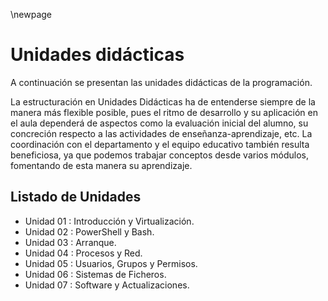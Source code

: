\newpage

# Unidades didácticas

A continuación se presentan las unidades didácticas de la programación.

La estructuración en Unidades Didácticas ha de entenderse siempre de
la manera más flexible posible, pues el ritmo de desarrollo y su aplicación en el
aula dependerá de aspectos como la evaluación inicial del alumno, su
concreción respecto a las actividades de enseñanza-aprendizaje, etc.
La coordinación con el departamento y el equipo educativo también
resulta beneficiosa, ya que podemos trabajar conceptos desde varios módulos,
fomentando de esta manera su aprendizaje.

## Listado de Unidades

* Unidad 01 : Introducción y Virtualización.
* Unidad 02 : PowerShell y Bash.
* Unidad 03 : Arranque.
* Unidad 04 : Procesos y Red.
* Unidad 05 : Usuarios, Grupos y Permisos.
* Unidad 06 : Sistemas de Ficheros.
* Unidad 07 : Software y Actualizaciones.
